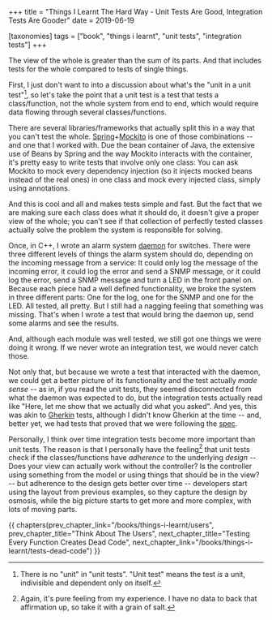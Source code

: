 +++
title = "Things I Learnt The Hard Way - Unit Tests Are Good, Integration Tests Are Gooder"
date = 2019-06-19

[taxonomies]
tags = ["book", "things i learnt", "unit tests", "integration tests"]
+++

The view of the whole is greater than the sum of its parts. And that includes
tests for the whole compared to tests of single things.

<!-- more -->

First, I just don't want to into a discussion about what's the "unit in a unit
test"[^1], so let's take the point that a unit test is a test that tests a
class/function, not the whole system from end to end, which would require data
flowing through several classes/functions.

There are several libraries/frameworks that actually split this in a way that
you can't test the whole.
[Spring](https://spring.io/)+[Mockito](https://site.mockito.org/) is one of
those combinations -- and one that I worked with. Due the bean container of
Java, the extensive use of Beans by Spring and the way Mockito interacts with
the container, it's pretty easy to write tests that involve only one class:
You can ask Mockito to mock every dependency injection (so it injects mocked
beans instead of the real ones) in one class and mock every injected class,
simply using annotations.

And this is cool and all and makes tests simple and fast. But the fact that we
are making sure each class does what it should do, it doesn't give a proper
view of the whole; you can't see if that collection of perfectly tested
classes actually solve the problem the system is responsible for solving.

Once, in C++, I wrote an alarm system
[daemon](https://en.wikipedia.org/wiki/Daemon_(computing)) for switches. There
were three different levels of things the alarm system should do, depending on
the incoming message from a service: It could only log the message of the
incoming error, it could log the error and send a SNMP message, or it could
log the error, send a SNMP message and turn a LED in the front panel on.
Because each piece had a well defined functionality, we broke the system in
three different parts: One for the log, one for the SNMP and one for the LED.
All tested, all pretty. But I still had a nagging feeling that something was
missing. That's when I wrote a test that would bring the daemon up, send some
alarms and see the results.

And, although each module was well tested, we still got one things we were
doing it wrong. If we never wrote an integration test, we would never catch
those.

Not only that, but because we wrote a test that interacted with the daemon, we
could get a better picture of its functionality and the test actually _made
sense_ -- as in, if you read the unit tests, they seemed disconnected from
what the daemon was expected to do, but the integration tests actually read
like "Here, let me show that we actually did what you asked". And yes, this
was akin to [Gherkin](/books/things-i-learnt/gherkin) tests, although I didn't
know Gherkin at the time -- and, better yet, we had tests that proved that we
were following the [spec](/books/things-i-learnt/spec-first).

Personally, I think over time integration tests become more important than
unit tests. The reason is that I personally have the feeling[^2] that unit
tests check if the classes/functions have _adherence_ to the underlying
_design_ -- Does your view can actually work without the controller? Is the
controller using something from the model or using things that should be in
the view? -- but adherence to the design gets better over time -- developers
start using the layout from previous examples, so they capture the design by
osmosis, while the big picture starts to get more and more complex, with lots
of moving parts.

[^1]: There is no "unit" in "unit tests". "Unit test" means the test _is_ a
  unit, indivisible and dependent only on itself.

[^2]: Again, it's pure feeling from my experience. I have no data to back that
  affirmation up, so take it with a grain of salt.

{{ chapters(prev_chapter_link="/books/things-i-learnt/users", prev_chapter_title="Think About The Users", next_chapter_title="Testing Every Function Creates Dead Code", next_chapter_link="/books/things-i-learnt/tests-dead-code") }}
